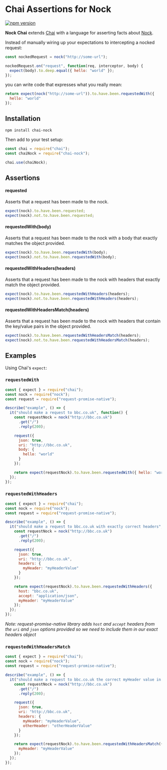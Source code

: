 # Chai Assertions for Nock

[![npm version](https://img.shields.io/npm/v/chai-nock.svg?style=flat)](https://www.npmjs.com/package/chai-nock)

**Nock Chai** extends [Chai](http://chaijs.com/) with a language for asserting facts about [Nock](https://www.npmjs.com/package/nock).

Instead of manually wiring up your expectations to intercepting a nocked request:

```javascript
const nockedRequest = nock("http://some-url");

nockedRequest.on("request", function(req, interceptor, body) {
  expect(body).to.deep.equal({ hello: "world" });
});
```

you can write code that expresses what you really mean:

```javascript
return expect(nock("http://some-url")).to.have.been.requestedWith({
  hello: "world"
});
```

## Installation

`npm install chai-nock`

Then add to your test setup:

```javascript
const chai = require("chai");
const chaiNock = require("chai-nock");

chai.use(chaiNock);
```

## Assertions

#### requested

Asserts that a request has been made to the nock.

```javascript
expect(nock).to.have.been.requested;
expect(nock).not.to.have.been.requested;
```

#### requestedWith(body)

Asserts that a request has been made to the nock with a body that exactly matches the object provided.

```javascript
expect(nock).to.have.been.requestedWith(body);
expect(nock).not.to.have.been.requestedWith(body);
```

#### requestedWithHeaders(headers)

Asserts that a request has been made to the nock with headers that exactly match the object provided.

```javascript
expect(nock).to.have.been.requestedWithHeaders(headers);
expect(nock).not.to.have.been.requestedWithHeaders(headers);
```

#### requestedWithHeadersMatch(headers)

Asserts that a request has been made to the nock with headers that contain the key/value pairs in the object provided.

```javascript
expect(nock).to.have.been.requestedWithHeadersMatch(headers);
expect(nock).not.to.have.been.requestedWithHeadersMatch(headers);
```

## Examples

Using Chai's `expect`:

### `requestedWith`

```javascript
const { expect } = require("chai");
const nock = require("nock");
const request = require("request-promise-native");

describe("example", () => {
  it("should make a request to bbc.co.uk", function() {
    const requestNock = nock("http://bbc.co.uk")
      .get("/")
      .reply(200);

    request({
      json: true,
      uri: "http://bbc.co.uk",
      body: {
        hello: "world"
      }
    });

    return expect(requestNock).to.have.been.requestedWith({ hello: "world" });
  });
});
```

### `requestedWithHeaders`

```javascript
const { expect } = require("chai");
const nock = require("nock");
const request = require("request-promise-native");

describe("example", () => {
  it("should make a request to bbc.co.uk with exactly correct headers", function() {
    const requestNock = nock("http://bbc.co.uk")
      .get("/")
      .reply(200);

    request({
      json: true,
      uri: "http://bbc.co.uk",
      headers: {
        myHeader: "myHeaderValue"
      }
    });

    return expect(requestNock).to.have.been.requestedWithHeaders({
      host: "bbc.co.uk",
      accept: "application/json",
      myHeader: "myHeaderValue"
    });
  });
});
```

_Note: request-promise-native library adds `host` and `accept` headers from the `uri` and `json` options provided so we need to include them in our exact headers object_

### `requestedWithHeadersMatch`

```javascript
const { expect } = require("chai");
const nock = require("nock");
const request = require("request-promise-native");

describe("example", () => {
  it("should make a request to bbc.co.uk the correct myHeader value in the headers", function() {
    const requestNock = nock("http://bbc.co.uk")
      .get("/")
      .reply(200);

    request({
      json: true,
      uri: "http://bbc.co.uk",
      headers: {
        myHeader: "myHeaderValue",
        otherHeader: "otherHeaderValue"
      }
    });

    return expect(requestNock).to.have.been.requestedWithHeadersMatch({
      myHeader: "myHeaderValue"
    });
  });
});
```
